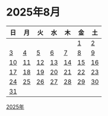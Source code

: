 # 2025年8月

|日|月|火|水|木|金|土|
|--|--|--|--|--|--|--|
||||||[1](./01.md)|[2](./02.md)|
|[3](./03.md)|[4](./04.md)|[5](./05.md)|[6](./06.md)|[7](./07.md)|[8](./08.md)|[9](./09.md)|
|[10](./10.md)|[11](./11.md)|[12](./12.md)|[13](./13.md)|[14](./14.md)|[15](./15.md)|[16](./16.md)|
|[17](./17.md)|[18](./18.md)|[19](./19.md)|[20](./20.md)|[21](./21.md)|[22](./22.md)|[23](./23.md)|
|[24](./24.md)|[25](./25.md)|[26](./26.md)|[27](./27.md)|[28](./28.md)|[29](./29.md)|[30](./30.md)|
|[31](./31.md)||||||||

[2025年](../README.md)
